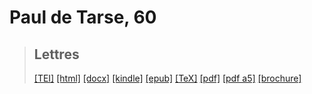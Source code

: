# Paul de Tarse, 60

> ## Lettres
>  <a title="Source XML/TEI" class="mime48 tei" href="https://hurlus.github.io/tei/bible60_paul1667.xml">[TEI]</a>  <a title="HTML une page" class="mime48 html" href="https://hurlus.github.io/bible60_paul1667/bible60_paul1667.html">[html]</a>  <a title="Bureautique (LibreOffice, MS.Word)" class="mime48 docx" href="https://hurlus.github.io/bible60_paul1667/bible60_paul1667.docx">[docx]</a>  <a title="Amazon.kindle" class="mime48 mobi" href="https://hurlus.github.io/bible60_paul1667/bible60_paul1667.mobi">[kindle]</a>  <a title="EPUB, pour liseuses et téléphones" class="mime48 epub" href="https://hurlus.github.io/bible60_paul1667/bible60_paul1667.epub">[epub]</a>  <a title="LaTeX" class="mime48 tex" href="https://hurlus.github.io/bible60_paul1667/bible60_paul1667.tex">[TeX]</a>  <a title="PDF à imprimer, A4 2 colonnes" class="mime48 pdf" href="https://hurlus.github.io/bible60_paul1667/bible60_paul1667.pdf">[pdf]</a>  <a title="PDF à lire, A5 une colonne" class="mime48 a5" href="https://hurlus.github.io/bible60_paul1667/bible60_paul1667_a5.pdf">[pdf a5]</a>  <a title="Brochure à agrafer, pdf imposé pour imprimante recto/verso" class="mime48 brochure" href="https://hurlus.github.io/bible60_paul1667/bible60_paul1667_brochure.pdf">[brochure]</a> 
